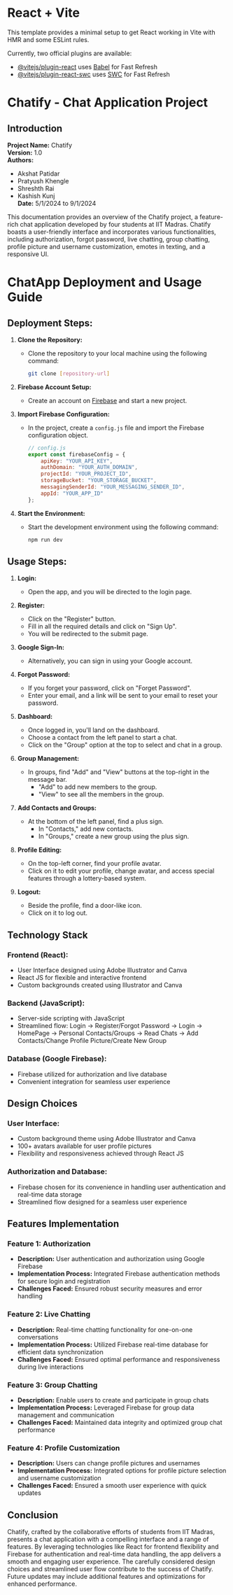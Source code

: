 # React + Vite

This template provides a minimal setup to get React working in Vite with HMR and some ESLint rules.

Currently, two official plugins are available:

- [@vitejs/plugin-react](https://github.com/vitejs/vite-plugin-react/blob/main/packages/plugin-react/README.md) uses [Babel](https://babeljs.io/) for Fast Refresh
- [@vitejs/plugin-react-swc](https://github.com/vitejs/vite-plugin-react-swc) uses [SWC](https://swc.rs/) for Fast Refresh

# Chatify - Chat Application Project

## Introduction
**Project Name:** Chatify  
**Version:** 1.0  
**Authors:** 
- Akshat Patidar
- Pratyush Khengle
- Shreshth Rai
- Kashish Kunj  
**Date:** 5/1/2024 to 9/1/2024

This documentation provides an overview of the Chatify project, a feature-rich chat application developed by four students at IIT Madras. Chatify boasts a user-friendly interface and incorporates various functionalities, including authorization, forgot password, live chatting, group chatting, profile picture and username customization, emotes in texting, and a responsive UI.

# ChatApp Deployment and Usage Guide

## Deployment Steps:

1. **Clone the Repository:**
   - Clone the repository to your local machine using the following command:
     ```bash
     git clone [repository-url]
     ```

2. **Firebase Account Setup:**
   - Create an account on [Firebase](https://firebase.google.com/) and start a new project.

3. **Import Firebase Configuration:**
   - In the project, create a `config.js` file and import the Firebase configuration object.
     ```javascript
     // config.js
     export const firebaseConfig = {
         apiKey: "YOUR_API_KEY",
         authDomain: "YOUR_AUTH_DOMAIN",
         projectId: "YOUR_PROJECT_ID",
         storageBucket: "YOUR_STORAGE_BUCKET",
         messagingSenderId: "YOUR_MESSAGING_SENDER_ID",
         appId: "YOUR_APP_ID"
     };
     ```

4. **Start the Environment:**
   - Start the development environment using the following command:
     ```bash
     npm run dev
     ```

## Usage Steps:

1. **Login:**
   - Open the app, and you will be directed to the login page.

2. **Register:**
   - Click on the "Register" button.
   - Fill in all the required details and click on "Sign Up".
   - You will be redirected to the submit page.

3. **Google Sign-In:**
   - Alternatively, you can sign in using your Google account.

4. **Forgot Password:**
   - If you forget your password, click on "Forget Password".
   - Enter your email, and a link will be sent to your email to reset your password.

5. **Dashboard:**
   - Once logged in, you'll land on the dashboard.
   - Choose a contact from the left panel to start a chat.
   - Click on the "Group" option at the top to select and chat in a group.

6. **Group Management:**
   - In groups, find "Add" and "View" buttons at the top-right in the message bar.
     - "Add" to add new members to the group.
     - "View" to see all the members in the group.

7. **Add Contacts and Groups:**
   - At the bottom of the left panel, find a plus sign.
     - In "Contacts," add new contacts.
     - In "Groups," create a new group using the plus sign.

8. **Profile Editing:**
   - On the top-left corner, find your profile avatar.
   - Click on it to edit your profile, change avatar, and access special features through a lottery-based system.

9. **Logout:**
   - Beside the profile, find a door-like icon.
   - Click on it to log out.


## Technology Stack
### Frontend (React):
- User Interface designed using Adobe Illustrator and Canva
- React JS for flexible and interactive frontend
- Custom backgrounds created using Illustrator and Canva

### Backend (JavaScript):
- Server-side scripting with JavaScript
- Streamlined flow: Login → Register/Forgot Password → Login → HomePage → Personal Contacts/Groups → Read Chats → Add Contacts/Change Profile Picture/Create New Group

### Database (Google Firebase):
- Firebase utilized for authorization and live database
- Convenient integration for seamless user experience

## Design Choices
### User Interface:
- Custom background theme using Adobe Illustrator and Canva
- 100+ avatars available for user profile pictures
- Flexibility and responsiveness achieved through React JS

### Authorization and Database:
- Firebase chosen for its convenience in handling user authentication and real-time data storage
- Streamlined flow designed for a seamless user experience

## Features Implementation
### Feature 1: Authorization
- **Description:** User authentication and authorization using Google Firebase
- **Implementation Process:** Integrated Firebase authentication methods for secure login and registration
- **Challenges Faced:** Ensured robust security measures and error handling

### Feature 2: Live Chatting
- **Description:** Real-time chatting functionality for one-on-one conversations
- **Implementation Process:** Utilized Firebase real-time database for efficient data synchronization
- **Challenges Faced:** Ensured optimal performance and responsiveness during live interactions

### Feature 3: Group Chatting
- **Description:** Enable users to create and participate in group chats
- **Implementation Process:** Leveraged Firebase for group data management and communication
- **Challenges Faced:** Maintained data integrity and optimized group chat performance

### Feature 4: Profile Customization
- **Description:** Users can change profile pictures and usernames
- **Implementation Process:** Integrated options for profile picture selection and username customization
- **Challenges Faced:** Ensured a smooth user experience with quick updates

## Conclusion
Chatify, crafted by the collaborative efforts of students from IIT Madras, presents a chat application with a compelling interface and a range of features. By leveraging technologies like React for frontend flexibility and Firebase for authentication and real-time data handling, the app delivers a smooth and engaging user experience. The carefully considered design choices and streamlined user flow contribute to the success of Chatify. Future updates may include additional features and optimizations for enhanced performance.

